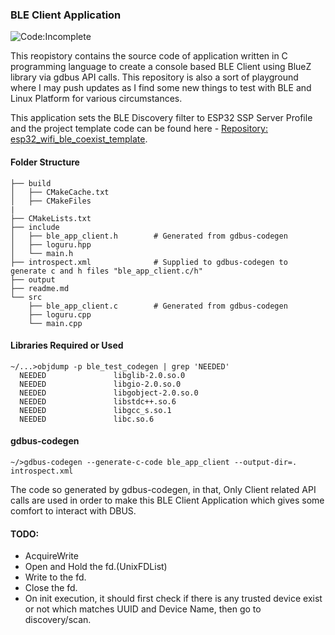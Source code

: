 ### BLE Client Application

![Code:Incomplete](https://img.shields.io/badge/Code-Incomplete-red)

This reopistory contains the source code of application written in C programming language to create a console based BLE Client using BlueZ library via gdbus API calls. This repository is also a sort of playground where I may push updates as I find some new things to test with BLE and Linux Platform for various circumstances.

This application sets the BLE Discovery filter to ESP32 SSP Server Profile and the project template code can be found here - [Repository: esp32_wifi_ble_coexist_template]([https://](https://github.com/pixma/esp32_wifi_ble_coexist_template)).

#### Folder Structure
```
├── build
│   ├── CMakeCache.txt
│   ├── CMakeFiles
|
├── CMakeLists.txt
├── include
│   ├── ble_app_client.h        # Generated from gdbus-codegen
│   ├── loguru.hpp
│   └── main.h
├── introspect.xml              # Supplied to gdbus-codegen to generate c and h files "ble_app_client.c/h"
├── output
├── readme.md
└── src
    ├── ble_app_client.c        # Generated from gdbus-codegen
    ├── loguru.cpp
    └── main.cpp
```

#### Libraries Required or Used

```
~/...>objdump -p ble_test_codegen | grep 'NEEDED' 
  NEEDED               libglib-2.0.so.0
  NEEDED               libgio-2.0.so.0
  NEEDED               libgobject-2.0.so.0
  NEEDED               libstdc++.so.6
  NEEDED               libgcc_s.so.1
  NEEDED               libc.so.6

```

#### gdbus-codegen
```
~/>gdbus-codegen --generate-c-code ble_app_client --output-dir=. introspect.xml
```
The code so generated by gdbus-codegen, in that, Only Client related API calls are used in order to make this BLE Client Application which gives some comfort to interact with DBUS.

#### TODO:
- AcquireWrite 
- Open and Hold the fd.(UnixFDList)
- Write to the fd.
- Close the fd.
- On init execution, it should first check if there is any trusted device exist or not which matches UUID and Device Name, then go to discovery/scan.